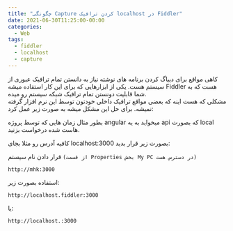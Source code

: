 ```yaml
---
title: "چگونگی Capture کردن ترافیک localhost در Fiddler"
date: 2021-06-30T11:25:00-00:00
categories:
  - Web
tags:
  - fiddler
  - localhost
  - capture
---
```


کاهی مواقع برای دیباگ کردن برنامه های نوشته نیاز به دانستن تمام ترافیک عبوری از سیستم هست. یکی از ابزارهایی که برای این کار استفاده میشه Fiddler هست که به شما قابلیت دونستن تمام ترافیک شبکه سیستم رو میده.  
مشکلی که هست اینه که بعضی مواقع ترافیک داخلی خودتون توسط این نرم افزار گرفته نمیشه.  برای حل این مشکل میشه به صورت زیر عمل کرد:  

بطور مثال زمان هایی که توسط پروژه angular میخواید به یه api که بصورت local هاست شده درخواست بزنید.  
  
کافیه آدرس رو مثلا بجای localhost:3000 بصورت زیر قرار بدید:  

قرار دادن نام سیستم `(از قسمت Properties بخش My PC در دسترس هست)`

```
http://mhk:3000
```

استفاده بصورت زیر:


```
http://localhost.fiddler:3000
```

یا:  

```
http://localhost.:3000
```
